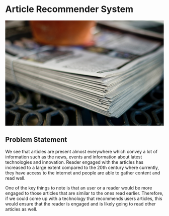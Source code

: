 # Article Recommender System

<img src = "https://github.com/suhasmaddali/Article-Recommender-System/blob/main/Images/Article%20Recommender%20System%20Image.jpg" width = "750" />

## Problem Statement

We see that articles are present almost everywhere which convey a lot of information such as the news, events and information about latest technologies and innovation. Reader engaged with the articles has increased to a large extent compared to the 20th century where currently, they have access to the internet and people are able to gather content and read well.

One of the key things to note is that an user or a reader would be more engaged to those articles that are similar to the ones read earlier. Therefore, if we could come up with a technology that recommends users articles, this would ensure that the reader is engaged and is likely going to read other articles as well. 

